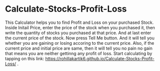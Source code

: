 # Calculate-Stocks-Profit-Loss
This Calculator helps you to find Profit and Loss on your purchased Stock. 
Inside Initail Price, enter the price of the stock when you purchased it,
then write the quantity of stocks you purchased at that price.
And at last enter the current price of the stock.
Now press Tell Me button.
And it will tell you whether you are gaining or losing accoring to the current price.
Also, if the current price and initial price are same, then it will tell you no pain no gain that means you are neither gettinng any profit of loss.
Start calculating by tapping on this link: https://rohillakartik6.github.io/Calculate-Stocks-Profit-Loss/ .

